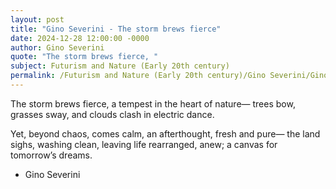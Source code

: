 ```yaml
---
layout: post
title: "Gino Severini - The storm brews fierce"
date: 2024-12-28 12:00:00 -0000
author: Gino Severini
quote: "The storm brews fierce, "
subject: Futurism and Nature (Early 20th century)
permalink: /Futurism and Nature (Early 20th century)/Gino Severini/Gino Severini - The storm brews fierce
---
```


The storm brews fierce, 
a tempest in the heart of nature— 
trees bow, grasses sway, 
and clouds clash in electric dance.

Yet, beyond chaos, comes calm, 
an afterthought, fresh and pure—
the land sighs, washing clean, 
leaving life rearranged, anew; 
a canvas for tomorrow’s dreams.

- Gino Severini
